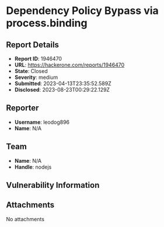 # Dependency Policy Bypass via process.binding

## Report Details
- **Report ID**: 1946470
- **URL**: https://hackerone.com/reports/1946470
- **State**: Closed
- **Severity**: medium
- **Submitted**: 2023-04-13T23:35:52.589Z
- **Disclosed**: 2023-08-23T00:29:22.129Z

## Reporter
- **Username**: leodog896
- **Name**: N/A

## Team
- **Name**: N/A
- **Handle**: nodejs

## Vulnerability Information


## Attachments
No attachments
